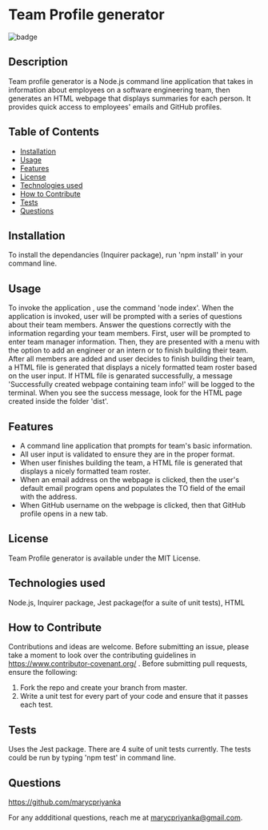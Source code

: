 # Team Profile generator
![badge](https://img.shields.io/badge/MIT-License-blue.svg)

## Description

Team profile generator is a Node.js command line application that takes in information about employees on a software engineering team, then generates an HTML webpage that displays summaries for each person. It provides quick access to employees' emails and GitHub profiles.

## Table of Contents 

- [Installation](#installation)
- [Usage](#usage)
- [Features](#features)
- [License](#license)
- [Technologies used](#technologies-used)
- [How to Contribute](#how-to-contribute)
- [Tests](#tests)
- [Questions](#questions)

## Installation

To install the dependancies (Inquirer package), run 'npm install' in your command line.

## Usage

To invoke the application , use the command 'node index'. When the application is invoked, user will be prompted with a series of questions about their team members. Answer the questions correctly with the information regarding your team members. First, user will be prompted to enter team manager information. Then, they are presented with a menu with the option to add an engineer or an intern or to finish building their team.  After all members are added and user decides to finish building their team, a HTML file is generated that displays a nicely formatted team roster based on the user input. If HTML file is genarated successfully, a message 'Successfully created webpage containing team info!' will be logged to the terminal. When you see the success message, look for the HTML page created inside the folder 'dist'.

## Features

- A command line application that prompts for team's basic information.
- All user input  is validated to ensure they are in the proper format.
- When user finishes building the team, a HTML file is generated that displays a nicely formatted team roster.
- When an email address on the webpage is clicked, then the user's default email program opens and populates the TO field of the email with the address.
- When GitHub username on the webpage is clicked, then that GitHub profile opens in a new tab.

## License

Team Profile generator is available under the MIT License.

## Technologies used

Node.js, Inquirer package, Jest package(for a suite of unit tests), HTML

## How to Contribute

Contributions and ideas are welcome. Before submitting an issue, please take a moment to look over the contributing guidelines in https://www.contributor-covenant.org/ . Before submitting pull requests, ensure the following:

1. Fork the repo and create your branch from master.
2. Write a unit test for every part of your code and ensure that it passes each test.

## Tests

Uses the Jest package. There are 4 suite of unit tests currently. The tests could be run by typing 'npm test' in command line.

## Questions

https://github.com/marycpriyanka

For any addditional questions, reach me at marycpriyanka@gmail.com.
